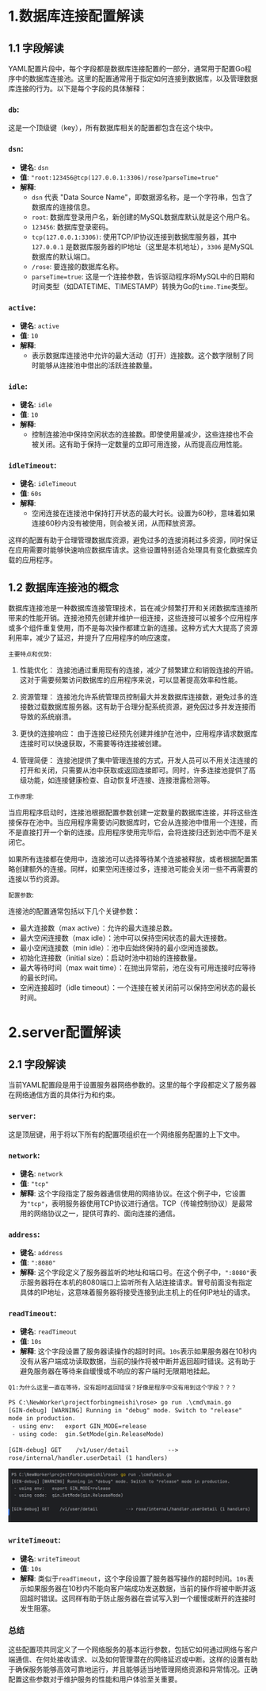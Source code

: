 # 1.数据库连接配置解读
## 1.1 字段解读
YAML配置片段中，每个字段都是数据库连接配置的一部分，通常用于配置Go程序中的数据库连接池。这里的配置通常用于指定如何连接到数据库，以及管理数据库连接的行为。以下是每个字段的具体解释：
### `db`:
这是一个顶级键（key），所有数据库相关的配置都包含在这个块中。

### `dsn`:
- **键名**: `dsn`
- **值**: `"root:123456@tcp(127.0.0.1:3306)/rose?parseTime=true"`
- **解释**:
    - `dsn` 代表 "Data Source Name"，即数据源名称，是一个字符串，包含了数据库的连接信息。
    - `root`: 数据库登录用户名，新创建的MySQL数据库默认就是这个用户名。
    - `123456`: 数据库登录密码。
    - `tcp(127.0.0.1:3306)`: 使用TCP/IP协议连接到数据库服务器，其中 `127.0.0.1` 是数据库服务器的IP地址（这里是本机地址），`3306` 是MySQL数据库的默认端口。
    - `/rose`: 要连接的数据库名称。
    - `parseTime=true`: 这是一个连接参数，告诉驱动程序将MySQL中的日期和时间类型（如DATETIME、TIMESTAMP）转换为Go的`time.Time`类型。

### `active`:
- **键名**: `active`
- **值**: `10`
- **解释**:
    - 表示数据库连接池中允许的最大活动（打开）连接数。这个数字限制了同时能够从连接池中借出的活跃连接数量。

### `idle`:
- **键名**: `idle`
- **值**: `10`
- **解释**:
    - 控制连接池中保持空闲状态的连接数。即使使用量减少，这些连接也不会被关闭。这有助于保持一定数量的立即可用连接，从而提高应用性能。

### `idleTimeout`:
- **键名**: `idleTimeout`
- **值**: `60s`
- **解释**:
    - 空闲连接在连接池中保持打开状态的最大时长。设置为60秒，意味着如果连接60秒内没有被使用，则会被关闭，从而释放资源。

这样的配置有助于合理管理数据库资源，避免过多的连接消耗过多资源，同时保证在应用需要时能够快速响应数据库请求。这些设置特别适合处理具有变化数据库负载的应用程序。
## 1.2 数据库连接池的概念
数据库连接池是一种数据库连接管理技术，旨在减少频繁打开和关闭数据库连接所带来的性能开销。连接池预先创建并维护一组连接，这些连接可以被多个应用程序或多个组件重复使用，而不是每次操作都建立新的连接。这种方式大大提高了资源利用率，减少了延迟，并提升了应用程序的响应速度。

`主要特点和优势`:
1. 性能优化：
   连接池通过重用现有的连接，减少了频繁建立和销毁连接的开销。这对于需要频繁访问数据库的应用程序来说，可以显著提高效率和性能。

2. 资源管理：
   连接池允许系统管理员控制最大并发数据库连接数，避免过多的连接数过载数据库服务器。这有助于合理分配系统资源，避免因过多并发连接而导致的系统崩溃。

3. 更快的连接响应：
   由于连接已经预先创建并维护在池中，应用程序请求数据库连接时可以快速获取，不需要等待连接被创建。

4. 管理简便：
   连接池提供了集中管理连接的方式，开发人员可以不用关注连接的打开和关闭，只需要从池中获取或返回连接即可。同时，许多连接池提供了高级功能，如连接健康检查、自动恢复坏连接、连接泄露检测等。

`工作原理`:

当应用程序启动时，连接池根据配置参数创建一定数量的数据库连接，并将这些连接保存在池中。当应用程序需要访问数据库时，它会从连接池中借用一个连接，而不是直接打开一个新的连接。应用程序使用完毕后，会将连接归还到池中而不是关闭它。

如果所有连接都在使用中，连接池可以选择等待某个连接被释放，或者根据配置策略创建额外的连接。同样，如果空闲连接过多，连接池可能会关闭一些不再需要的连接以节约资源。

`配置参数`:

连接池的配置通常包括以下几个关键参数：

- 最大连接数（max active）：允许的最大连接总数。
- 最大空闲连接数（max idle）：池中可以保持空闲状态的最大连接数。
- 最小空闲连接数（min idle）：池中应始终保持的最小空闲连接数。
- 初始化连接数（initial size）：启动时池中初始的连接数量。
- 最大等待时间（max wait time）：在抛出异常前，池在没有可用连接时应等待的最长时间。
- 空闲连接超时（idle timeout）：一个连接在被关闭前可以保持空闲状态的最长时间。

# 2.server配置解读
## 2.1 字段解读
当前YAML配置段是用于设置服务器网络参数的。这里的每个字段都定义了服务器在网络通信方面的具体行为和约束。
### `server`:
这是顶层键，用于将以下所有的配置项组织在一个网络服务配置的上下文中。

### `network`:
- **键名**: `network`
- **值**: `"tcp"`
- **解释**: 这个字段指定了服务器通信使用的网络协议。在这个例子中，它设置为`"tcp"`，表明服务器使用TCP协议进行通信。TCP（传输控制协议）是最常用的网络协议之一，提供可靠的、面向连接的通信。

### `address`:
- **键名**: `address`
- **值**: `":8080"`
- **解释**: 这个字段定义了服务器监听的地址和端口号。在这个例子中，`":8080"`表示服务器将在本机的8080端口上监听所有入站连接请求。冒号前面没有指定具体的IP地址，这意味着服务器将接受连接到此主机上的任何IP地址的请求。

### `readTimeout`:
- **键名**: `readTimeout`
- **值**: `10s`
- **解释**: 这个字段设置了服务器读操作的超时时间。`10s`表示如果服务器在10秒内没有从客户端成功读取数据，当前的操作将被中断并返回超时错误。这有助于避免服务器在等待来自缓慢或不响应的客户端时无限期地挂起。

`Q1:为什么这里一直在等待，没有超时返回错误？好像是程序中没有用到这个字段？？？`
```
PS C:\NewWorker\projectforbingmeishi\rose> go run .\cmd\main.go
[GIN-debug] [WARNING] Running in "debug" mode. Switch to "release" mode in production.
 - using env:   export GIN_MODE=release
 - using code:  gin.SetMode(gin.ReleaseMode)

[GIN-debug] GET    /v1/user/detail           --> rose/internal/handler.userDetail (1 handlers)
```
![img.png](img.png)

### `writeTimeout`:
- **键名**: `writeTimeout`
- **值**: `10s`
- **解释**: 类似于`readTimeout`，这个字段设置了服务器写操作的超时时间。`10s`表示如果服务器在10秒内不能向客户端成功发送数据，当前的操作将被中断并返回超时错误。这同样有助于防止服务器在尝试写入到一个缓慢或断开的连接时发生阻塞。

### 总结
这些配置项共同定义了一个网络服务的基本运行参数，包括它如何通过网络与客户端通信、在何处接收请求、以及如何管理潜在的网络延迟或中断。这样的设置有助于确保服务能够高效可靠地运行，并且能够适当地管理网络资源和异常情况。正确配置这些参数对于维护服务的性能和用户体验至关重要。